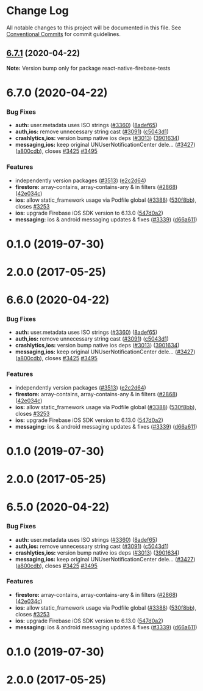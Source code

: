 # Change Log

All notable changes to this project will be documented in this file.
See [Conventional Commits](https://conventionalcommits.org) for commit guidelines.

## [6.7.1](https://github.com/invertase/react-native-firebase/compare/react-native-firebase-tests@6.7.0...react-native-firebase-tests@6.7.1) (2020-04-22)

**Note:** Version bump only for package react-native-firebase-tests





# 6.7.0 (2020-04-22)


### Bug Fixes

* **auth:** user.metadata uses ISO strings ([#3360](https://github.com/invertase/react-native-firebase/issues/3360)) ([8adef65](https://github.com/invertase/react-native-firebase/commit/8adef653faa008e0146374f99f5ba1af902749bf))
* **auth,ios:** remove unnecessary string cast ([#3091](https://github.com/invertase/react-native-firebase/issues/3091)) ([c5043d1](https://github.com/invertase/react-native-firebase/commit/c5043d1fcffa0902f4521125e3fb5ac2178fe264))
* **crashlytics,ios:** version bump native ios deps ([#3013](https://github.com/invertase/react-native-firebase/issues/3013)) ([3901634](https://github.com/invertase/react-native-firebase/commit/39016346e419175119e863b2e2bff10166ddf40c))
* **messaging,ios:** keep original UNUserNotificationCenter dele… ([#3427](https://github.com/invertase/react-native-firebase/issues/3427)) ([a800cdb](https://github.com/invertase/react-native-firebase/commit/a800cdbc81bfaeeaccf602aa62ca29d2fbf68c05)), closes [#3425](https://github.com/invertase/react-native-firebase/issues/3425) [#3495](https://github.com/invertase/react-native-firebase/issues/3495)


### Features

* independently version packages ([#3513](https://github.com/invertase/react-native-firebase/issues/3513)) ([e2c2d64](https://github.com/invertase/react-native-firebase/commit/e2c2d64d2266cbdd14d4dcfefa64a08263f0af85))
* **firestore:** array-contains, array-contains-any & in filters ([#2868](https://github.com/invertase/react-native-firebase/issues/2868)) ([42e034c](https://github.com/invertase/react-native-firebase/commit/42e034c4807da54441d2baeab9f57bbf1a137a4a))
* **ios:** allow static_framework usage via Podfile global ([#3388](https://github.com/invertase/react-native-firebase/issues/3388)) ([530f8bb](https://github.com/invertase/react-native-firebase/commit/530f8bbb51f89f106854dbf1df5ec80211e2cf8b)), closes [#3253](https://github.com/invertase/react-native-firebase/issues/3253)
* **ios:** upgrade Firebase iOS SDK version to 6.13.0 ([547d0a2](https://github.com/invertase/react-native-firebase/commit/547d0a2d74a68808b29063f9b3aa3e1ac38551fc))
* **messaging:** ios & android messaging updates & fixes ([#3339](https://github.com/invertase/react-native-firebase/issues/3339)) ([d66a611](https://github.com/invertase/react-native-firebase/commit/d66a6118f82005087f53b86571990fc071402153))



# 0.1.0 (2019-07-30)



# 2.0.0 (2017-05-25)





# 6.6.0 (2020-04-22)


### Bug Fixes

* **auth:** user.metadata uses ISO strings ([#3360](https://github.com/invertase/react-native-firebase/issues/3360)) ([8adef65](https://github.com/invertase/react-native-firebase/commit/8adef653faa008e0146374f99f5ba1af902749bf))
* **auth,ios:** remove unnecessary string cast ([#3091](https://github.com/invertase/react-native-firebase/issues/3091)) ([c5043d1](https://github.com/invertase/react-native-firebase/commit/c5043d1fcffa0902f4521125e3fb5ac2178fe264))
* **crashlytics,ios:** version bump native ios deps ([#3013](https://github.com/invertase/react-native-firebase/issues/3013)) ([3901634](https://github.com/invertase/react-native-firebase/commit/39016346e419175119e863b2e2bff10166ddf40c))
* **messaging,ios:** keep original UNUserNotificationCenter dele… ([#3427](https://github.com/invertase/react-native-firebase/issues/3427)) ([a800cdb](https://github.com/invertase/react-native-firebase/commit/a800cdbc81bfaeeaccf602aa62ca29d2fbf68c05)), closes [#3425](https://github.com/invertase/react-native-firebase/issues/3425) [#3495](https://github.com/invertase/react-native-firebase/issues/3495)


### Features

* independently version packages ([#3513](https://github.com/invertase/react-native-firebase/issues/3513)) ([e2c2d64](https://github.com/invertase/react-native-firebase/commit/e2c2d64d2266cbdd14d4dcfefa64a08263f0af85))
* **firestore:** array-contains, array-contains-any & in filters ([#2868](https://github.com/invertase/react-native-firebase/issues/2868)) ([42e034c](https://github.com/invertase/react-native-firebase/commit/42e034c4807da54441d2baeab9f57bbf1a137a4a))
* **ios:** allow static_framework usage via Podfile global ([#3388](https://github.com/invertase/react-native-firebase/issues/3388)) ([530f8bb](https://github.com/invertase/react-native-firebase/commit/530f8bbb51f89f106854dbf1df5ec80211e2cf8b)), closes [#3253](https://github.com/invertase/react-native-firebase/issues/3253)
* **ios:** upgrade Firebase iOS SDK version to 6.13.0 ([547d0a2](https://github.com/invertase/react-native-firebase/commit/547d0a2d74a68808b29063f9b3aa3e1ac38551fc))
* **messaging:** ios & android messaging updates & fixes ([#3339](https://github.com/invertase/react-native-firebase/issues/3339)) ([d66a611](https://github.com/invertase/react-native-firebase/commit/d66a6118f82005087f53b86571990fc071402153))



# 0.1.0 (2019-07-30)



# 2.0.0 (2017-05-25)





# 6.5.0 (2020-04-22)


### Bug Fixes

* **auth:** user.metadata uses ISO strings ([#3360](https://github.com/invertase/react-native-firebase/issues/3360)) ([8adef65](https://github.com/invertase/react-native-firebase/commit/8adef653faa008e0146374f99f5ba1af902749bf))
* **auth,ios:** remove unnecessary string cast ([#3091](https://github.com/invertase/react-native-firebase/issues/3091)) ([c5043d1](https://github.com/invertase/react-native-firebase/commit/c5043d1fcffa0902f4521125e3fb5ac2178fe264))
* **crashlytics,ios:** version bump native ios deps ([#3013](https://github.com/invertase/react-native-firebase/issues/3013)) ([3901634](https://github.com/invertase/react-native-firebase/commit/39016346e419175119e863b2e2bff10166ddf40c))
* **messaging,ios:** keep original UNUserNotificationCenter dele… ([#3427](https://github.com/invertase/react-native-firebase/issues/3427)) ([a800cdb](https://github.com/invertase/react-native-firebase/commit/a800cdbc81bfaeeaccf602aa62ca29d2fbf68c05)), closes [#3425](https://github.com/invertase/react-native-firebase/issues/3425) [#3495](https://github.com/invertase/react-native-firebase/issues/3495)


### Features

* **firestore:** array-contains, array-contains-any & in filters ([#2868](https://github.com/invertase/react-native-firebase/issues/2868)) ([42e034c](https://github.com/invertase/react-native-firebase/commit/42e034c4807da54441d2baeab9f57bbf1a137a4a))
* **ios:** allow static_framework usage via Podfile global ([#3388](https://github.com/invertase/react-native-firebase/issues/3388)) ([530f8bb](https://github.com/invertase/react-native-firebase/commit/530f8bbb51f89f106854dbf1df5ec80211e2cf8b)), closes [#3253](https://github.com/invertase/react-native-firebase/issues/3253)
* **ios:** upgrade Firebase iOS SDK version to 6.13.0 ([547d0a2](https://github.com/invertase/react-native-firebase/commit/547d0a2d74a68808b29063f9b3aa3e1ac38551fc))
* **messaging:** ios & android messaging updates & fixes ([#3339](https://github.com/invertase/react-native-firebase/issues/3339)) ([d66a611](https://github.com/invertase/react-native-firebase/commit/d66a6118f82005087f53b86571990fc071402153))



# 0.1.0 (2019-07-30)



# 2.0.0 (2017-05-25)
